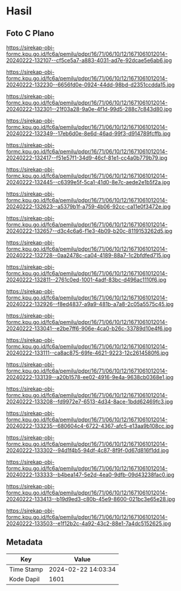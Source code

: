# Hasil

## Foto C Plano

https://sirekap-obj-formc.kpu.go.id/fc6a/pemilu/pdpr/16/71/06/10/12/1671061012014-20240222-132107--cf5ce5a7-a883-4031-ad7e-92dcae5e6ab6.jpg

https://sirekap-obj-formc.kpu.go.id/fc6a/pemilu/pdpr/16/71/06/10/12/1671061012014-20240222-132230--6656fd0e-0924-44dd-98bd-d2351ccdda15.jpg

https://sirekap-obj-formc.kpu.go.id/fc6a/pemilu/pdpr/16/71/06/10/12/1671061012014-20240222-132301--21f03a28-9a0e-4f1d-99d5-288c7c843d80.jpg

https://sirekap-obj-formc.kpu.go.id/fc6a/pemilu/pdpr/16/71/06/10/12/1671061012014-20240222-132349--17eb6d0e-8e6d-46ad-99f3-d914789fcffb.jpg

https://sirekap-obj-formc.kpu.go.id/fc6a/pemilu/pdpr/16/71/06/10/12/1671061012014-20240222-132417--f51e57f1-34d9-46cf-81e1-cc4a0b779b79.jpg

https://sirekap-obj-formc.kpu.go.id/fc6a/pemilu/pdpr/16/71/06/10/12/1671061012014-20240222-132445--c6399e5f-5ca1-41d0-8e7c-aede2e1b5f2a.jpg

https://sirekap-obj-formc.kpu.go.id/fc6a/pemilu/pdpr/16/71/06/10/12/1671061012014-20240222-132623--a5379b1f-a759-4b06-92cc-ca11e0f3472e.jpg

https://sirekap-obj-formc.kpu.go.id/fc6a/pemilu/pdpr/16/71/06/10/12/1671061012014-20240222-132657--d3c4c6a6-f1e3-4b09-b20c-8119153262d5.jpg

https://sirekap-obj-formc.kpu.go.id/fc6a/pemilu/pdpr/16/71/06/10/12/1671061012014-20240222-132728--0aa2478c-ca04-4189-88a7-1c2bfdfed715.jpg

https://sirekap-obj-formc.kpu.go.id/fc6a/pemilu/pdpr/16/71/06/10/12/1671061012014-20240222-132811--2761c0ed-1001-4adf-83bc-d496ac1110f6.jpg

https://sirekap-obj-formc.kpu.go.id/fc6a/pemilu/pdpr/16/71/06/10/12/1671061012014-20240222-132926--f8ed4837-a9a9-481b-a7a8-2c05a5575c45.jpg

https://sirekap-obj-formc.kpu.go.id/fc6a/pemilu/pdpr/16/71/06/10/12/1671061012014-20240222-133041--e2be7ff6-906e-4ca0-b26c-33789d10e4f6.jpg

https://sirekap-obj-formc.kpu.go.id/fc6a/pemilu/pdpr/16/71/06/10/12/1671061012014-20240222-133111--ca8ac875-69fe-4621-9223-12c2614580f6.jpg

https://sirekap-obj-formc.kpu.go.id/fc6a/pemilu/pdpr/16/71/06/10/12/1671061012014-20240222-133139--a20b1578-ee02-4916-9e4a-9638cb0368e1.jpg

https://sirekap-obj-formc.kpu.go.id/fc6a/pemilu/pdpr/16/71/06/10/12/1671061012014-20240222-133208--fd9972e7-6513-4d34-8ace-1bdd62469fc3.jpg

https://sirekap-obj-formc.kpu.go.id/fc6a/pemilu/pdpr/16/71/06/10/12/1671061012014-20240222-133235--680604c4-6722-4367-afc5-e13aa9b108cc.jpg

https://sirekap-obj-formc.kpu.go.id/fc6a/pemilu/pdpr/16/71/06/10/12/1671061012014-20240222-133302--94d1f4b5-94df-4c87-8f9f-0d67d816f1dd.jpg

https://sirekap-obj-formc.kpu.go.id/fc6a/pemilu/pdpr/16/71/06/10/12/1671061012014-20240222-133333--b4bea147-5e2d-4ea0-9dfb-09d43238fac0.jpg

https://sirekap-obj-formc.kpu.go.id/fc6a/pemilu/pdpr/16/71/06/10/12/1671061012014-20240222-133413--b19d9ed3-c80b-45e9-8600-021bc3e65e28.jpg

https://sirekap-obj-formc.kpu.go.id/fc6a/pemilu/pdpr/16/71/06/10/12/1671061012014-20240222-133503--e1f12b2c-4a92-43c2-88e1-7a4dc5152625.jpg


## Metadata

| Key        | Value               |
| ---------- | ------------------- |
| Time Stamp | 2024-02-22 14:03:34 |
| Kode Dapil | 1601                |



